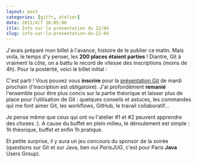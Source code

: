 ```yaml
---
layout: post
categories: [gitfr, atelier]
date: 2011/4/7 16:05:00
itle: Info sur la présentation du 12/04
slug: info-sur-la-presentation-du-12-04
---
```


J'avais préparé mon billet à l'avance, histoire de le publier ce matin. Mais voila, le temps d'y penser, les **200 places étaient parties** ! Diantre, Git à vraiment la côte, on a battu le record de vitesse des inscriptions (moins de 4h). Pour la postérité, voici le billet initial :

C'est parti ! Vous pouvez vous **inscrire** pour la [présentation Git](http://www.parisjug.org/xwiki/bin/view/Meeting/20110412) de mardi prochain (l'inscription est obligatoire). J'ai profondément **remanié** l'ensemble pour être plus concis sur la partie théorique et laisser plus de place pour l'utilisation de Git : quelques conseils et astuces, les commandes qui me font aimer Git, les workflows, GitHub, le travail collaboratif...

Je pense même que ceux qui ont vu l'atelier #1 et #2 peuvent apprendre des choses :). A cause du buffet en plein milieu, le déroulement est simple : 1h théorique, buffet et enfin 1h pratique.

Et petite surprise, il y aura un jeu concours du sponsor de la soirée (questions sur Git et sur Java, ben oui *ParisJUG*, c'est pour Paris **Java** Users Group).

